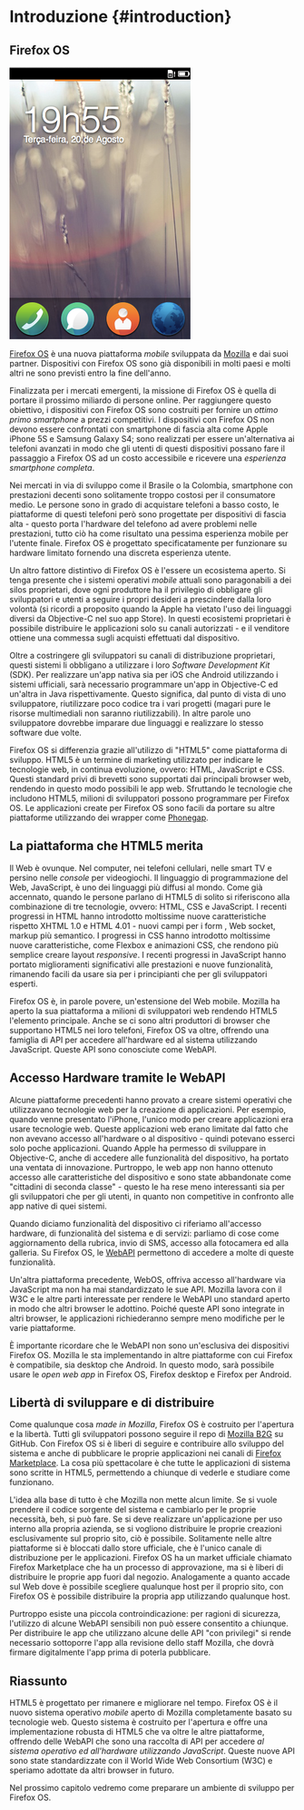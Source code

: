 # Introduzione {#introduction}

## Firefox OS

![Firefox OS](images/originals/firefox_os_simulator.png)

[Firefox OS](http://www.mozilla.org/firefox/os/) è una nuova piattaforma *mobile* sviluppata da [Mozilla](http://mozilla.org) e dai suoi partner. Dispositivi con Firefox OS sono già disponibili in molti paesi e molti altri ne sono previsti entro la fine dell'anno.

Finalizzata per i mercati emergenti, la missione di Firefox OS è quella di portare il prossimo miliardo di persone online. Per raggiungere questo obiettivo, i dispositivi con Firefox OS sono costruiti per fornire un *ottimo primo smartphone* a prezzi competitivi. I dispositivi con Firefox OS non devono essere confrontati con smartphone di fascia alta come Apple iPhone 5S e Samsung Galaxy S4; sono realizzati per essere un'alternativa ai telefoni avanzati in modo che gli utenti di questi dispositivi possano fare il passaggio a Firefox OS ad un costo accessibile e ricevere una *esperienza smartphone completa*.

Nei mercati in via di sviluppo come il Brasile o la Colombia, smartphone con prestazioni decenti sono solitamente troppo costosi per il consumatore medio. Le persone sono in grado di acquistare telefoni a basso costo, le piattaforme di questi telefoni però sono progettate per dispositivi di fascia alta - questo porta l'hardware del telefono ad avere problemi nelle prestazioni, tutto ciò ha come risultato una pessima esperienza mobile per l'utente finale. Firefox OS è progettato specificatamente per funzionare su hardware limitato fornendo una discreta esperienza utente. 

Un altro fattore distintivo di Firefox OS è l'essere un ecosistema aperto. Si tenga presente che i sistemi operativi *mobile* attuali sono paragonabili a dei silos proprietari, dove ogni produttore ha il privilegio di obbligare gli sviluppatori e utenti a seguire i propri desideri a prescindere dalla loro volontà (si ricordi a proposito quando la Apple ha vietato l'uso dei linguaggi diversi da Objective-C nel suo app Store). In questi ecosistemi proprietari è possibile distribuire le applicazioni solo su canali autorizzati - e il venditore ottiene una commessa sugli acquisti effettuati dal dispositivo.

Oltre a costringere gli sviluppatori su canali di distribuzione proprietari, questi sistemi li obbligano a utilizzare i loro *Software Development Kit* (SDK). Per realizzare un'app nativa sia per iOS che Android utilizzando i sistemi ufficiali, sarà necessario programmare un'app in Objective-C ed un'altra in Java rispettivamente. Questo significa, dal punto di vista di uno sviluppatore, riutilizzare poco codice tra i vari progetti (magari pure le risorse multimediali non saranno riutilizzabili). In altre parole uno sviluppatore dovrebbe imparare due linguaggi e realizzare lo stesso software due volte. 

Firefox OS si differenzia grazie all'utilizzo di "HTML5" come piattaforma di sviluppo. HTML5 è un termine di marketing utilizzato per indicare le tecnologie web, in continua evoluzione, ovvero: HTML, JavaScript e CSS. Questi standard privi di brevetti sono supportati dai principali browser web, rendendo in questo modo possibili le app web. Sfruttando le tecnologie che includono HTML5, milioni di sviluppatori possono programmare per Firefox OS. Le applicazioni create per Firefox OS sono facili da portare su altre piattaforme utilizzando dei wrapper come [Phonegap](http://phonegap.com).

## La piattaforma che HTML5 merita

Il Web è ovunque. Nel computer, nei telefoni cellulari, nelle smart TV e persino nelle *console* per videogiochi. Il linguaggio di programmazione del Web, JavaScript, è uno dei linguaggi più diffusi al mondo. Come già accennato, quando le persone parlano di HTML5 di solito si riferiscono alla combinazione di tre tecnologie, ovvero: HTML, CSS e JavaScript. I recenti progressi in HTML hanno introdotto moltissime nuove caratteristiche rispetto XHTML 1.0 e HTML 4.01 - nuovi campi per i form , Web socket, markup più semantico. I progressi in CSS hanno introdotto moltissime nuove caratteristiche, come Flexbox e animazioni CSS, che rendono più semplice creare layout *responsive*. I recenti progressi in JavaScript hanno portato miglioramenti significativi alle prestazioni e nuove funzionalità, rimanendo facili da usare sia per i principianti che per gli sviluppatori esperti.

Firefox OS è, in parole povere, un'estensione del Web mobile. Mozilla ha aperto la sua piattaforma a milioni di sviluppatori web rendendo HTML5 l'elemento principale. Anche se ci sono altri produttori di browser che supportano HTML5 nei loro telefoni, Firefox OS va oltre, offrendo una famiglia di API per accedere all'hardware ed al sistema utilizzando JavaScript. Queste API sono conosciute come WebAPI.

## Accesso Hardware tramite le WebAPI

Alcune piattaforme precedenti hanno provato a creare sistemi operativi che utilizzavano tecnologie web per la creazione di applicazioni. Per esempio, quando venne presentato l'iPhone, l'unico modo per creare applicazioni era usare tecnologie web. Queste applicazioni web erano limitate dal fatto che non avevano accesso all'hardware o al dispositivo - quindi potevano esserci solo poche applicazioni. Quando Apple ha permesso di sviluppare in Objective-C, anche di accedere alle funzionalità del dispositivo, ha portato una ventata di innovazione. Purtroppo, le web app non hanno ottenuto accesso alle caratteristiche del dispositivo e sono state abbandonate come "cittadini di seconda classe" - questo le ha rese meno interessanti sia per gli sviluppatori che per gli utenti, in quanto non competitive in confronto alle app native di quei sistemi.

Quando diciamo funzionalità del dispositivo ci riferiamo all'accesso hardware, di funzionalità del sistema e di servizi: parliamo di cose come aggiornamento della rubrica, invio di SMS, accesso alla fotocamera ed alla galleria. Su Firefox OS, le [WebAPI](https://wiki.mozilla.org/WebAPI) permettono di accedere a molte di queste funzionalità. 

Un'altra piattaforma precedente, WebOS, offriva accesso all'hardware via JavaScript ma non ha mai standardizzato le sue API. Mozilla lavora con il W3C e le altre parti interessate per rendere le WebAPI uno standard aperto in modo che altri browser le adottino. Poiché queste API sono integrate in altri browser, le applicazioni richiederanno sempre meno modifiche per le varie piattaforme.

È importante ricordare che le WebAPI non sono un'esclusiva dei dispositivi Firefox OS. Mozilla le sta implementando in altre piattaforme con cui Firefox è compatibile, sia desktop che Android. In questo modo, sarà possibile usare le *open web app* in Firefox OS, Firefox desktop e Firefox per Android.

## Libertà di sviluppare e di distribuire

Come qualunque cosa *made in Mozilla*, Firefox OS è costruito per l'apertura e la libertà. Tutti gli sviluppatori possono seguire il repo di [Mozilla 
B2G](https://github.com/mozilla-b2g/B2G) su GitHub. Con Firefox OS si è liberi di seguire e contribuire allo sviluppo del sistema e anche di pubblicare le proprie applicazioni nei canali di [Firefox Marketplace](https://marketplace.firefox.com/). La cosa più spettacolare è che tutte le applicazioni di sistema sono scritte in HTML5, permettendo a chiunque di vederle e studiare come funzionano. 

L'idea alla base di tutto è che Mozilla non mette alcun limite. Se si vuole prendere il codice sorgente del sistema e cambiarlo per le proprie necessità, beh, si può fare. Se si deve realizzare un'applicazione per uso interno alla propria azienda, se si vogliono distribuire le proprie creazioni esclusivamente sul proprio sito, ciò è possibile. Solitamente nelle altre piattaforme si è bloccati dallo store ufficiale, che è l'unico canale di distribuzione per le applicazioni. Firefox OS ha un market ufficiale chiamato Firefox Marketplace che ha un processo di approvazione, ma si è liberi di distribuire le proprie app fuori dal negozio. Analogamente a quanto accade sul Web dove è possibile scegliere qualunque host per il proprio sito, con Firefox OS è possibile distribuire la propria app utilizzando qualunque host.

Purtroppo esiste una piccola controindicazione: per ragioni di sicurezza, l'utilizzo di alcune WebAPI sensibili non può essere consentito a chiunque. Per distribuire le app che utilizzano alcune delle API "con privilegi" si rende necessario sottoporre l'app alla revisione dello staff Mozilla, che dovrà firmare digitalmente l'app prima di poterla pubblicare.

## Riassunto

HTML5 è progettato per rimanere e migliorare nel tempo. Firefox OS è il nuovo sistema operativo *mobile* aperto di Mozilla completamente basato su tecnologie web. Questo sistema è costruito per l'apertura e
 offre una implementazione robusta di HTML5 che va oltre le altre piattaforme, offrendo delle WebAPI che sono una raccolta di API per accedere *al sistema operativo ed all'hardware utilizzando JavaScript*. Queste nuove API sono state standardizzate con il World Wide Web Consortium (W3C) e speriamo adottate da altri browser in futuro.

Nel prossimo capitolo vedremo come preparare un ambiente di sviluppo per Firefox OS. 
